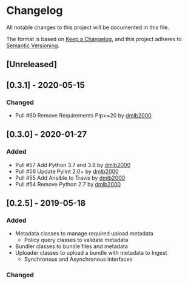 # Changelog
All notable changes to this project will be documented in this file.

The format is based on [Keep a Changelog](https://keepachangelog.com/en/1.0.0/),
and this project adheres to [Semantic Versioning](https://semver.org/spec/v2.0.0.html).

## [Unreleased]

## [0.3.1] - 2020-05-15
### Changed
- Pull #60 Remove Requirements Pip>=20 by [dmlb2000](https://github.com/dmlb2000)

## [0.3.0] - 2020-01-27
### Added
- Pull #57 Add Python 3.7 and 3.8 by [dmlb2000](https://github.com/dmlb2000)
- Pull #56 Update Pylint 2.0+ by [dmlb2000](https://github.com/dmlb2000)
- Pull #55 Add Ansible to Travis by [dmlb2000](https://github.com/dmlb2000)
- Pull #54 Remove Python 2.7 by [dmlb2000](https://github.com/dmlb2000)

## [0.2.5] - 2019-05-18
### Added
- Metadata classes to manage required upload metadata
  - Policy query classes to validate metadata
- Bundler classes to bundle files and metadata
- Uploader classes to upload a bundle with metadata to Ingest
  - Synchronous and Asynchronous interfaces

### Changed
